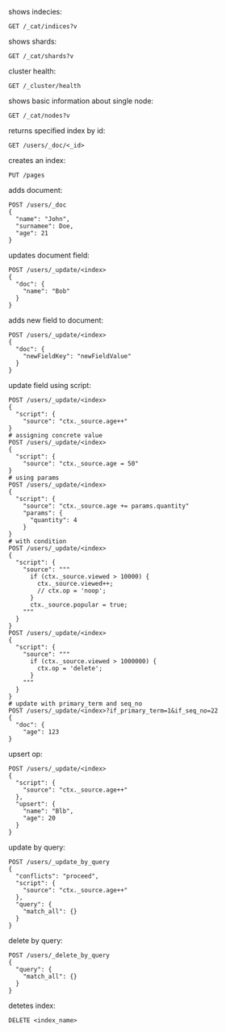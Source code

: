 shows indecies:
```
GET /_cat/indices?v
```
shows shards:
```
GET /_cat/shards?v
```
cluster health:
```
GET /_cluster/health
```
shows basic information about single node:
```
GET /_cat/nodes?v
```
returns specified index by id:
```
GET /users/_doc/<_id>
```
creates an index:
```
PUT /pages
```
adds document:
```
POST /users/_doc
{
  "name": "John",
  "surnamee": Doe,
  "age": 21
}
```
updates document field:
```
POST /users/_update/<index>
{
  "doc": {
    "name": "Bob"
  }
}
```
adds new field to document:
```
POST /users/_update/<index>
{
  "doc": {
    "newFieldKey": "newFieldValue"
  }
}
```
update field using script:
```
POST /users/_update/<index>
{
  "script": {
    "source": "ctx._source.age++"
}
# assigning concrete value
POST /users/_update/<index>
{
  "script": {
    "source": "ctx._source.age = 50"
}
# using params
POST /users/_update/<index>
{
  "script": {
    "source": "ctx._source.age += params.quantity"
    "params": {
      "quantity": 4
    }
}
# with condition
POST /users/_update/<index>
{
  "script": {
    "source": """
      if (ctx._source.viewed > 10000) {
        ctx._source.viewed++;
        // ctx.op = 'noop';
      }
      ctx._source.popular = true;
    """
  }
}
POST /users/_update/<index>
{
  "script": {
    "source": """
      if (ctx._source.viewed > 1000000) {
        ctx.op = 'delete';
      }
    """
  }
}
# update with primary_term and seq_no
POST /users/_update/<index>?if_primary_term=1&if_seq_no=22
{
  "doc": {
    "age": 123
}
```
upsert op:
```
POST /users/_update/<index>
{
  "script": {
    "source": "ctx._source.age++"
  },
  "upsert": {
    "name": "Blb",
    "age": 20
  }
}
```
update by query:
```
POST /users/_update_by_query
{
  "conflicts": "proceed",
  "script": {
    "source": "ctx._source.age++" 
  },
  "query": {
    "match_all": {}
  }
}
```
delete by query:
```
POST /users/_delete_by_query
{
  "query": {
    "match_all": {}
  }
}
```
detetes index:
```
DELETE <index_name>
```
